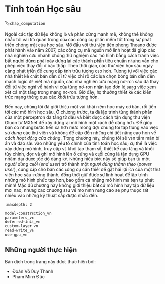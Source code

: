 <!-- ===================== Bắt đầu dịch ==================== -->

<!--
# Deep Learning Computation
-->

# Tính toán Học sâu
:label:`chap_computation`

<!--
Alongside giant datasets and powerful hardware, great software tools have played an indispensable role in the rapid progress of deep learning.
Starting with the pathbreaking Theano library released in 2007, flexible open-source tools have enabled researchers to rapidly prototype models 
avoiding repetitive work when recycling standard components while still maintaining the ability to make low-level modifications.
Over time, deep learning's libraries have evolved to offer increasingly coarse abstractions.
Just as semiconductor designers went from specifying transistors to logical circuits to writing code, 
neural networks researchers have moved from thinking about the behavior of individual artificial neurons to conceiving of networks in terms of whole layers, 
and now often design architectures with far coarser *blocks* in mind.
-->

Ngoài các tập dữ liệu khổng lồ và phần cứng mạnh mẽ, không thể không nhắc tới vai trò quan trọng của các công cụ phần mềm tốt trong sự phát triển chóng mặt của học sâu.
Mở đầu với thư viện tiên phong Theano được phát hành vào năm 2007, các công cụ mã nguồn mở linh hoạt đã giúp các nhà nghiên cứu nhanh chóng thử nghiệm các mô hình bằng cách tránh việc bắt người dùng phải xây dựng lại các thành phần tiêu chuẩn nhưng vẫn cho phép việc thay đổi ở bậc thấp. 
Theo thời gian, các thư viện học sâu ngày càng phát triển để cung cấp tính trừu tượng cao hơn.
Tương tự với việc các nhà thiết kế chất bán dẫn đi từ việc chỉ rõ các lựa chọn bóng bán dẫn đến mạch logic để viết mã nguồn, các nhà nghiên cứu mạng nơ-ron sâu đã thay đổi từ việc nghĩ về hành vi của từng nơ-ron nhân tạo đơn lẻ sang việc xem xét cả một tầng trong mạng nơ-ron.
Giờ đây, họ thường thiết kế các kiến trúc mạng thông qua các *khối* trừu tượng hơn.

<!--
So far, we have introduced some basic machine learning concepts, ramping up to fully-functional deep learning models.
In the last chapter, we implemented each component of a multilayer perceptron from scratch and even showed how to leverage MXNet's Gluon library to roll out the same models effortlessly.
To get you that far that fast, we *called upon* the libraries, but skipped over more advanced details about *how they work*.
In this chapter, we will peel back the curtain, digging deeper into the key components of deep learning computation, 
namely model construction, parameter access and initialization, designing custom layers and blocks, reading and writing models to disk, and leveraging GPUs to achieve dramatic speedups.
These insights will move you from *end user* to *power user*, giving you the tools needed to combine the reap the benefits of a mature deep learning library, 
while retaining the flexibility to implement more complex models, including those you invent yourself!
While this chapter does not introduce any new models or datasets, the advanced modeling chapters that follow rely heavily on these techniques.
-->

Đến nay, chúng tôi đã giới thiệu một vài khái niệm học máy cơ bản, rồi tiến tới các mô hình học sâu.
Ở chương trước, ta đã lập trình từng thành phần của một perceptron đa tầng từ đầu và biết được cách tận dụng thư viện Gluon từ MXNet để xây dựng lại mô hình một cách dễ dàng hơn.
Để giúp bạn có những bước tiến xa hơn mức mong đợi, chúng tôi tập trung vào việc *sử dụng* các thư viện và không đề cập đến những chi tiết nâng cao hơn về *cách hoạt động của chúng*.
Trong chương này, chúng tôi sẽ vén tấm màn bí ẩn và đào sâu vào những yếu tố chính của tính toán học sâu; cụ thể là việc xây dựng mô hình, truy cập và khởi tạo tham số, thiết kế các tầng và khối tùy chỉnh, đọc và ghi mô hình lên ổ cứng và cuối cùng là tận dụng GPU nhằm đạt được tốc độ đáng kể.
Những hiểu biết này sẽ giúp bạn từ một *người dùng cuối* (*end user*) trở thành một *người dùng thành thạo* (*power user*), cung cấp cho bạn các công cụ cần thiết để gặt hái lợi ích của một thư viện học sâu trưởng thành, đồng thời giữ được sự linh hoạt để lập trình những mô hình phức tạp hơn, bao gồm cả những mô hình mà bạn tự phát minh!
Mặc dù chương này không giới thiệu bất cứ mô hình hay tập dữ liệu mới nào, nhưng các chương sau về mô hình nâng cao sẽ phụ thuộc rất nhiều vào những kỹ thuật sắp được nhắc đến. 

```toc
:maxdepth: 2

model-construction_vn
parameters_vn
deferred-init_vn
custom-layer_vn
read-write_vn
use-gpu_vn
```

<!-- ===================== Kết thúc dịch ==================== -->

## Những người thực hiện
Bản dịch trong trang này được thực hiện bởi:
<!--
Tác giả của mỗi Pull Request điền tên mình và tên những người review mà bạn thấy
hữu ích vào từng phần tương ứng. Mỗi dòng một tên, bắt đầu bằng dấu `*`.

Lưu ý:
* Nếu reviewer không cung cấp tên, bạn có thể dùng tên tài khoản GitHub của họ
với dấu `@` ở đầu. Ví dụ: @aivivn.

* Tên đầy đủ của các reviewer có thể được tìm thấy tại https://github.com/aivivn/d2l-vn/blob/master/docs/contributors_info.md
-->

* Đoàn Võ Duy Thanh
* Phạm Minh Đức
